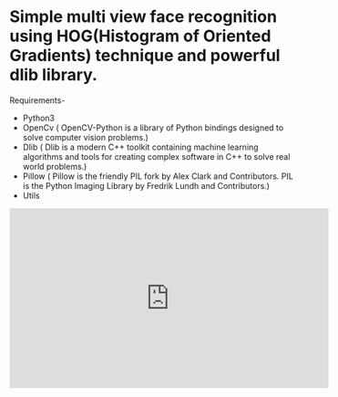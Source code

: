 # Simple multi view face recognition using HOG(Histogram of Oriented Gradients) technique and powerful dlib library.
 
Requirements-
+ Python3
+ OpenCv ( OpenCV-Python is a library of Python bindings designed to solve computer vision problems.)
+ Dlib ( Dlib is a modern C++ toolkit containing machine learning algorithms and tools for creating complex software in C++ to solve real world problems.)
+ Pillow ( Pillow is the friendly PIL fork by Alex Clark and Contributors. PIL is the Python Imaging Library by Fredrik Lundh and Contributors.)
+ Utils 

<iframe width="560" height="315" src="https://www.youtube.com/embed/KHBPzcp_a-E" frameborder="0" allow="accelerometer; autoplay; encrypted-media; gyroscope; picture-in-picture" allowfullscreen></iframe>
